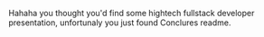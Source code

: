 Hahaha you thought you'd find some hightech fullstack developer presentation, unfortunaly you just found Conclures readme. 

